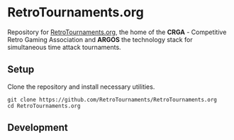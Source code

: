 # RetroTournaments.org

Repository for [RetroTournaments.org](https://www.retrotournaments.org/), the home of the **CRGA** - Competitive Retro Gaming Association and **ARGOS** the technology stack for simultaneous time attack tournaments.

## Setup

Clone the repository and install necessary utilities.
```
git clone https://github.com/RetroTournaments/RetroTournaments.org
cd RetroTournaments.org
```

## Development

